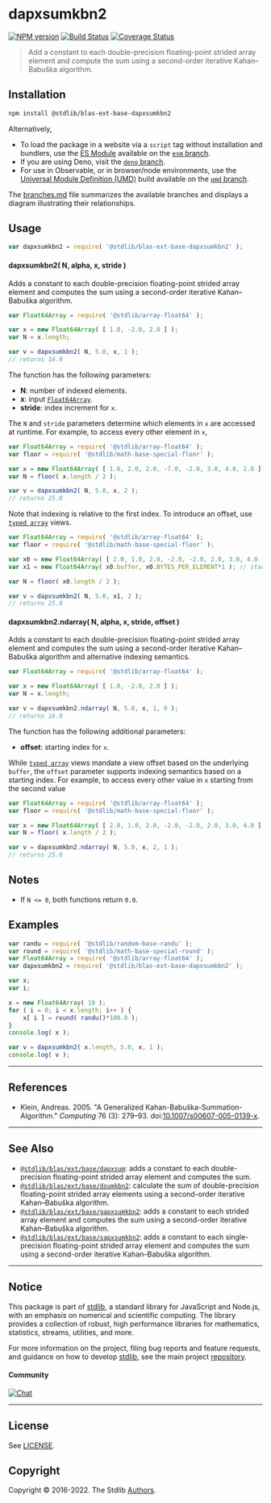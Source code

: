 <!--

@license Apache-2.0

Copyright (c) 2020 The Stdlib Authors.

Licensed under the Apache License, Version 2.0 (the "License");
you may not use this file except in compliance with the License.
You may obtain a copy of the License at

   http://www.apache.org/licenses/LICENSE-2.0

Unless required by applicable law or agreed to in writing, software
distributed under the License is distributed on an "AS IS" BASIS,
WITHOUT WARRANTIES OR CONDITIONS OF ANY KIND, either express or implied.
See the License for the specific language governing permissions and
limitations under the License.

-->

# dapxsumkbn2

[![NPM version][npm-image]][npm-url] [![Build Status][test-image]][test-url] [![Coverage Status][coverage-image]][coverage-url] <!-- [![dependencies][dependencies-image]][dependencies-url] -->

> Add a constant to each double-precision floating-point strided array element and compute the sum using a second-order iterative Kahan–Babuška algorithm.

<section class="intro">

</section>

<!-- /.intro -->

<section class="installation">

## Installation

```bash
npm install @stdlib/blas-ext-base-dapxsumkbn2
```

Alternatively,

-   To load the package in a website via a `script` tag without installation and bundlers, use the [ES Module][es-module] available on the [`esm` branch][esm-url].
-   If you are using Deno, visit the [`deno` branch][deno-url].
-   For use in Observable, or in browser/node environments, use the [Universal Module Definition (UMD)][umd] build available on the [`umd` branch][umd-url].

The [branches.md][branches-url] file summarizes the available branches and displays a diagram illustrating their relationships.

</section>

<section class="usage">

## Usage

```javascript
var dapxsumkbn2 = require( '@stdlib/blas-ext-base-dapxsumkbn2' );
```

#### dapxsumkbn2( N, alpha, x, stride )

Adds a constant to each double-precision floating-point strided array element and computes the sum using a second-order iterative Kahan–Babuška algorithm.

```javascript
var Float64Array = require( '@stdlib/array-float64' );

var x = new Float64Array( [ 1.0, -2.0, 2.0 ] );
var N = x.length;

var v = dapxsumkbn2( N, 5.0, x, 1 );
// returns 16.0
```

The function has the following parameters:

-   **N**: number of indexed elements.
-   **x**: input [`Float64Array`][@stdlib/array/float64].
-   **stride**: index increment for `x`.

The `N` and `stride` parameters determine which elements in `x` are accessed at runtime. For example, to access every other element in `x`,

```javascript
var Float64Array = require( '@stdlib/array-float64' );
var floor = require( '@stdlib/math-base-special-floor' );

var x = new Float64Array( [ 1.0, 2.0, 2.0, -7.0, -2.0, 3.0, 4.0, 2.0 ] );
var N = floor( x.length / 2 );

var v = dapxsumkbn2( N, 5.0, x, 2 );
// returns 25.0
```

Note that indexing is relative to the first index. To introduce an offset, use [`typed array`][mdn-typed-array] views.

<!-- eslint-disable stdlib/capitalized-comments -->

```javascript
var Float64Array = require( '@stdlib/array-float64' );
var floor = require( '@stdlib/math-base-special-floor' );

var x0 = new Float64Array( [ 2.0, 1.0, 2.0, -2.0, -2.0, 2.0, 3.0, 4.0 ] );
var x1 = new Float64Array( x0.buffer, x0.BYTES_PER_ELEMENT*1 ); // start at 2nd element

var N = floor( x0.length / 2 );

var v = dapxsumkbn2( N, 5.0, x1, 2 );
// returns 25.0
```

#### dapxsumkbn2.ndarray( N, alpha, x, stride, offset )

Adds a constant to each double-precision floating-point strided array element and computes the sum using a second-order iterative Kahan–Babuška algorithm and alternative indexing semantics.

```javascript
var Float64Array = require( '@stdlib/array-float64' );

var x = new Float64Array( [ 1.0, -2.0, 2.0 ] );
var N = x.length;

var v = dapxsumkbn2.ndarray( N, 5.0, x, 1, 0 );
// returns 16.0
```

The function has the following additional parameters:

-   **offset**: starting index for `x`.

While [`typed array`][mdn-typed-array] views mandate a view offset based on the underlying `buffer`, the `offset` parameter supports indexing semantics based on a starting index. For example, to access every other value in `x` starting from the second value

```javascript
var Float64Array = require( '@stdlib/array-float64' );
var floor = require( '@stdlib/math-base-special-floor' );

var x = new Float64Array( [ 2.0, 1.0, 2.0, -2.0, -2.0, 2.0, 3.0, 4.0 ] );
var N = floor( x.length / 2 );

var v = dapxsumkbn2.ndarray( N, 5.0, x, 2, 1 );
// returns 25.0
```

</section>

<!-- /.usage -->

<section class="notes">

## Notes

-   If `N <= 0`, both functions return `0.0`.

</section>

<!-- /.notes -->

<section class="examples">

## Examples

<!-- eslint no-undef: "error" -->

```javascript
var randu = require( '@stdlib/random-base-randu' );
var round = require( '@stdlib/math-base-special-round' );
var Float64Array = require( '@stdlib/array-float64' );
var dapxsumkbn2 = require( '@stdlib/blas-ext-base-dapxsumkbn2' );

var x;
var i;

x = new Float64Array( 10 );
for ( i = 0; i < x.length; i++ ) {
    x[ i ] = round( randu()*100.0 );
}
console.log( x );

var v = dapxsumkbn2( x.length, 5.0, x, 1 );
console.log( v );
```

</section>

<!-- /.examples -->

* * *

<section class="references">

## References

-   Klein, Andreas. 2005. "A Generalized Kahan-Babuška-Summation-Algorithm." _Computing_ 76 (3): 279–93. doi:[10.1007/s00607-005-0139-x][@klein:2005a].

</section>

<!-- /.references -->

<!-- Section for related `stdlib` packages. Do not manually edit this section, as it is automatically populated. -->

<section class="related">

* * *

## See Also

-   <span class="package-name">[`@stdlib/blas/ext/base/dapxsum`][@stdlib/blas/ext/base/dapxsum]</span><span class="delimiter">: </span><span class="description">adds a constant to each double-precision floating-point strided array element and computes the sum.</span>
-   <span class="package-name">[`@stdlib/blas/ext/base/dsumkbn2`][@stdlib/blas/ext/base/dsumkbn2]</span><span class="delimiter">: </span><span class="description">calculate the sum of double-precision floating-point strided array elements using a second-order iterative Kahan–Babuška algorithm.</span>
-   <span class="package-name">[`@stdlib/blas/ext/base/gapxsumkbn2`][@stdlib/blas/ext/base/gapxsumkbn2]</span><span class="delimiter">: </span><span class="description">adds a constant to each strided array element and computes the sum using a second-order iterative Kahan–Babuška algorithm.</span>
-   <span class="package-name">[`@stdlib/blas/ext/base/sapxsumkbn2`][@stdlib/blas/ext/base/sapxsumkbn2]</span><span class="delimiter">: </span><span class="description">adds a constant to each single-precision floating-point strided array element and computes the sum using a second-order iterative Kahan–Babuška algorithm.</span>

</section>

<!-- /.related -->

<!-- Section for all links. Make sure to keep an empty line after the `section` element and another before the `/section` close. -->


<section class="main-repo" >

* * *

## Notice

This package is part of [stdlib][stdlib], a standard library for JavaScript and Node.js, with an emphasis on numerical and scientific computing. The library provides a collection of robust, high performance libraries for mathematics, statistics, streams, utilities, and more.

For more information on the project, filing bug reports and feature requests, and guidance on how to develop [stdlib][stdlib], see the main project [repository][stdlib].

#### Community

[![Chat][chat-image]][chat-url]

---

## License

See [LICENSE][stdlib-license].


## Copyright

Copyright &copy; 2016-2022. The Stdlib [Authors][stdlib-authors].

</section>

<!-- /.stdlib -->

<!-- Section for all links. Make sure to keep an empty line after the `section` element and another before the `/section` close. -->

<section class="links">

[npm-image]: http://img.shields.io/npm/v/@stdlib/blas-ext-base-dapxsumkbn2.svg
[npm-url]: https://npmjs.org/package/@stdlib/blas-ext-base-dapxsumkbn2

[test-image]: https://github.com/stdlib-js/blas-ext-base-dapxsumkbn2/actions/workflows/test.yml/badge.svg?branch=v0.0.7
[test-url]: https://github.com/stdlib-js/blas-ext-base-dapxsumkbn2/actions/workflows/test.yml?query=branch:v0.0.7

[coverage-image]: https://img.shields.io/codecov/c/github/stdlib-js/blas-ext-base-dapxsumkbn2/main.svg
[coverage-url]: https://codecov.io/github/stdlib-js/blas-ext-base-dapxsumkbn2?branch=main

<!--

[dependencies-image]: https://img.shields.io/david/stdlib-js/blas-ext-base-dapxsumkbn2.svg
[dependencies-url]: https://david-dm.org/stdlib-js/blas-ext-base-dapxsumkbn2/main

-->

[chat-image]: https://img.shields.io/gitter/room/stdlib-js/stdlib.svg
[chat-url]: https://gitter.im/stdlib-js/stdlib/

[stdlib]: https://github.com/stdlib-js/stdlib

[stdlib-authors]: https://github.com/stdlib-js/stdlib/graphs/contributors

[umd]: https://github.com/umdjs/umd
[es-module]: https://developer.mozilla.org/en-US/docs/Web/JavaScript/Guide/Modules

[deno-url]: https://github.com/stdlib-js/blas-ext-base-dapxsumkbn2/tree/deno
[umd-url]: https://github.com/stdlib-js/blas-ext-base-dapxsumkbn2/tree/umd
[esm-url]: https://github.com/stdlib-js/blas-ext-base-dapxsumkbn2/tree/esm
[branches-url]: https://github.com/stdlib-js/blas-ext-base-dapxsumkbn2/blob/main/branches.md

[stdlib-license]: https://raw.githubusercontent.com/stdlib-js/blas-ext-base-dapxsumkbn2/main/LICENSE

[@stdlib/array/float64]: https://github.com/stdlib-js/array-float64

[mdn-typed-array]: https://developer.mozilla.org/en-US/docs/Web/JavaScript/Reference/Global_Objects/TypedArray

[@klein:2005a]: https://doi.org/10.1007/s00607-005-0139-x

<!-- <related-links> -->

[@stdlib/blas/ext/base/dapxsum]: https://github.com/stdlib-js/blas-ext-base-dapxsum

[@stdlib/blas/ext/base/dsumkbn2]: https://github.com/stdlib-js/blas-ext-base-dsumkbn2

[@stdlib/blas/ext/base/gapxsumkbn2]: https://github.com/stdlib-js/blas-ext-base-gapxsumkbn2

[@stdlib/blas/ext/base/sapxsumkbn2]: https://github.com/stdlib-js/blas-ext-base-sapxsumkbn2

<!-- </related-links> -->

</section>

<!-- /.links -->
